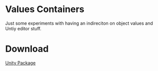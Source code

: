 # Values Containers

Just some experiments with having an indireciton on object values and Untiy editor stuff.

# Download 

[Unity Package](values-container/gemserk-value-containers.unitypackage?raw=true)

